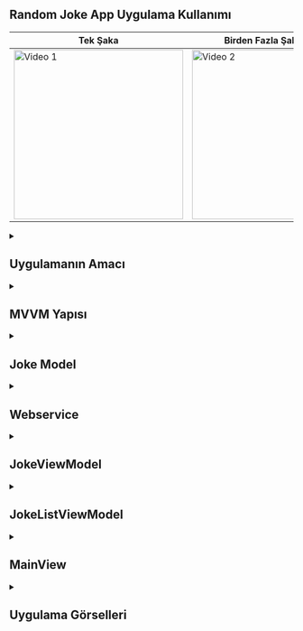 ## Random Joke App Uygulama Kullanımı
| Tek Şaka | Birden Fazla Şaka İsteği |
|---------|---------|
| <img src="https://github.com/user-attachments/assets/1c9e0254-91f7-468d-87ee-33cfc7482cdf" alt="Video 1" width="300"/> | <img src="https://github.com/user-attachments/assets/497ceaac-9f46-48a5-8e5c-bf05148499f5" alt="Video 2" width="300"/> |


 <details>
    <summary><h2>Uygulamanın Amacı</h2></summary>
    Proje Amacı
   Bu uygulama, kullanıcıların rastgele şakalar görüntülemesini sağlayan basit bir kullanıcı arayüzü sunar. Kullanıcı, "New Joke" butonuna tıkladığında yeni bir şaka alır. Uygulamanın temel amacı, kullanıcıların günlük yaşamlarına biraz neşe katmak ve rastgele şaka paylaşımı ile eğlenceli bir deneyim sunmaktır.
  </details>  

  <details>
    <summary><h2>MVVM Yapısı</h2></summary>
    Bu proje, MVVM (Model-View-ViewModel) mimarisi kullanılarak tasarlanmıştır.
    Model: Joke yapısı, şakanın içeriğini temsil eder ve ağdan gelen verileri işler. Ayrıca, Webservice sınıfı, veri çekme işlevselliğini yönetir.
    View: MainView, kullanıcı arayüzünü temsil eder. Kullanıcı, bu arayüz üzerinden şakaları görüntüler ve yeni şakalar alır.
    ViewModel: JokeListViewModel, model ile görünüm arasında bir köprü görevi görür. Veriyi işler ve günceller; bu sayede UI katmanı, model katmanındaki değişikliklerden haberdar olur ve otomatik olarak güncellenir.
     Bu yapı, uygulamanın daha iyi bir şekilde yönetilmesini ve genişletilmesini sağlar. Kullanıcı arayüzü ve iş mantığı arasında net bir ayrım oluşturarak, kodun okunabilirliğini ve sürdürülebilirliğini artırır.
  </details> 

  <details>
    <summary><h2>Joke Model</h2></summary>
    struct Joke: Şaka verilerini temsil eden model yapısıdır. Codable protokolünü benimseyerek JSON verilerini kolayca çözebilir. type, setup, punchline, ve id gibi alanlara sahiptir.

    
    ```
      struct Joke : Codable {
    let type: String
    let setup: String
    let punchline: String
    let id : Int
    }


    ```
  </details> 

  <details>
    <summary><h2>Webservice</h2></summary>
    class Webservice: Uygulamanın şaka verilerini indirmek için kullanılan servis katmanıdır. downloadJoke(url: URL) metodu, belirtilen URL'den şaka verilerini çeker ve bunları Joke modeline dönüştürmek için JSONDecoder kullanır. Bu yapı, ağ isteklerini yöneterek uygulamanın veri akışını düzenler
    
    ```
        class Webservice {
    
    
    func downloadJoke(url: URL) async throws -> Joke {
        
        let (data, _) = try await URLSession.shared.data(from: url)
        
        do{
            let joke = try JSONDecoder().decode(Joke.self, from: data)
            return joke
        } catch {
            print("Error decoding Joke: \(error)")
            throw error
        }
    }
    
    
    
    }



    
    ```
  </details> 


  <details>
    <summary><h2>JokeViewModel</h2></summary>
    struct JokeViewModel: Bir Joke nesnesini temsil eden bir sarmalayıcıdır. Bu yapı, Joke nesnesinin belirli alanlarını (id, setup, punchline, type) kolayca erişilebilir hale getirir. Bu, UI katmanı için daha temiz bir veri yönetimi sağlar.
    
    ```

    struct JokeViewModel {
    let joke: Joke
    
    var id: Int {
        joke.id
    }
    
    var punchline: String {
        joke.punchline
    }
    
    var setup: String {
        joke.setup
    }
    
    var type: String {
        joke.type
    }
    }


    ```
  </details> 

  <details>
    <summary><h2>JokeListViewModel</h2></summary>
    @Published var jokeList: Şaka verilerini depolamak için kullanılan bir dizidir. @Published özelliği sayesinde, bu liste güncellendiğinde kullanıcı arayüzü otomatik olarak güncellenir.
    downloadJokesAsync(url: URL): Asenkron bir fonksiyon olup, belirtilen URL'den şaka indirir. İndirdiği şakayı JokeViewModel ile sarmalayarak jokeList dizisine ekler. Bu yapı, uygulamanın asenkron işlemlerini yönetir ve kullanıcı deneyimini iyileştirir.
    
    ```
            @MainActor
    class JokeListViewModel : ObservableObject {
    
    @Published var jokeList = [JokeViewModel]()
    let webservice = Webservice()
   
    
    func downloadJokesAsync(url: URL) async {
        do {
            let Joke = try await webservice.downloadJoke(url: url)
            self.jokeList.append(JokeViewModel(joke: Joke))
            
        } catch {
            
        }
    }
    
    }


    ```
  </details> 

  <details>
    <summary><h2>MainView</h2></summary>
    @ObservedObject var jokeListViewModel: JokeListViewModel: Uygulama, JokeListViewModel sınıfını gözlemleyerek şaka listesini günceller. Bu yapı, MVVM (Model-View-ViewModel) mimarisinin bir parçasıdır.
    @State private var sakla: Kullanıcının yeni bir şaka alırken mevcut şakaları temizleyip temizlemeyeceğini kontrol eden bir değişkendir. Bu değişkenin değeri değiştiğinde, arayüz otomatik olarak güncellenir.
    body: Uygulamanın ana görsel bileşenini tanımlar. Kullanıcı arayüzü, bir NavigationStack, ScrollView ve bir dizi buton içerir. Şaka listesi burada görüntülenir.
    Button: "New Joke" butonuna tıklandığında, jokeListViewModel aracılığıyla yeni bir şaka indirilir. sakla değişkenine bağlı olarak mevcut şakaların durumu yönetilir.
    
    ```
       struct MainView: View {
    
    @ObservedObject var jokeListViewModel: JokeListViewModel
    @State private var sakla = true
    
    init() {
        self.jokeListViewModel = JokeListViewModel()
    }
    
    var body: some View {
        NavigationStack {
            VStack {
                Spacer()
                
                ScrollView {
                    VStack(spacing: 20) {
                        ForEach(jokeListViewModel.jokeList, id: \.id) { joke in
                            VStack {
                                Text(joke.type)
                                    .font(.headline)
                                    .padding()
                                Text(joke.setup)
                                    .padding()
                                Text(joke.punchline)
                                    .padding()
                                    .foregroundColor(.gray)
                            }
                            .frame(maxWidth: .infinity)
                            .background(Color.white)
                            .cornerRadius(10)
                            .shadow(radius: 5)
                            .padding()
                        }
                    }
                    .padding()
                }
                Button {
                    Task {
                        if sakla {
                    jokeListViewModel.jokeList.removeAll(keepingCapacity: true)
                        }
                    await jokeListViewModel.downloadJokesAsync(url: URL(string: "https://official-joke-api.appspot.com/random_joke")!)
                    }
                } label: {
                    Text("New Joke")
                        .font(.headline)
                        .padding()
                        .background(Color.blue)
                        .foregroundColor(.white)
                        .cornerRadius(10)
                }
                .padding()
            }.toolbar(content: {
                Button {
                    self.sakla.toggle()
                } label: {
                    Text(sakla ? "Hide" : "Show")
                }

            })
            .navigationTitle("Random Joke App")
        }
        .task {
            await jokeListViewModel.downloadJokesAsync(url: URL(string: "https://official-joke-api.appspot.com/random_joke")!)
        }
    }
    }



    ```
  </details> 

<details>
    <summary><h2>Uygulama Görselleri</h2></summary>
    <div style="text-align: center;">
        <h4>Kullanıcının İsteğine Göre Tek Şaka</h4>
        <img src="https://github.com/user-attachments/assets/d5796e64-d650-4471-b8b5-710112a6017f" style="width: 300px; height: 200px;">
        <h4>Kullanıcının İsteğine Göre Çoklu Şaka</h4>
        <img src="https://github.com/user-attachments/assets/eff20e48-5798-41dd-b3e0-00af86fbd7ec" style="width: 300px; height: 200px;">
    </div>
</details>





